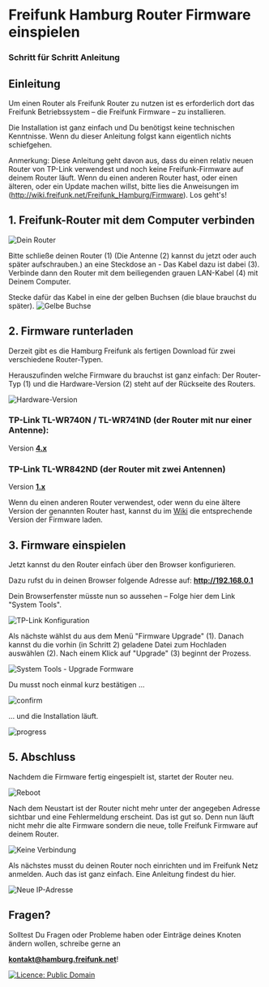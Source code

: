 #  Freifunk Hamburg Router Firmware einspielen
### Schritt für Schritt Anleitung
## Einleitung
Um einen Router als Freifunk Router zu nutzen ist es erforderlich dort das Freifunk Betriebssystem – die Freifunk Firmware – zu installieren.

Die Installation ist ganz einfach und Du benötigst keine technischen Kenntnisse. Wenn du dieser Anleitung folgst kann eigentlich nichts schiefgehen.

Anmerkung: Diese Anleitung geht davon aus, dass du einen relativ neuen Router von TP-Link verwendest und noch keine Freifunk-Firmware auf deinem Router läuft. Wenn du einen anderen Router hast, oder einen älteren, oder ein Update machen willst, bitte lies die Anweisungen im (http://wiki.freifunk.net/Freifunk_Hamburg/Firmware).
Los geht's!

## 1. Freifunk-Router mit dem Computer verbinden
![Dein Router](./img/dein_router.png "Das ist dein Router")

Bitte schließe deinen Router (1) (Die Antenne (2) kannst du jetzt oder auch später aufschrauben.) an eine Steckdose an - Das Kabel dazu ist dabei (3). Verbinde dann den Router mit dem beiliegenden grauen LAN-Kabel (4) mit Deinem Computer. 

Stecke dafür das Kabel in eine der gelben Buchsen (die blaue brauchst du später).
![Gelbe Buchse](./img/gelbe_buchse.png "Steck deinen Router für die Einrichtung hier ein")

## 2. Firmware runterladen
Derzeit gibt es die Hamburg Freifunk als fertigen Download für zwei verschiedene Router-Typen. 

Herauszufinden welche Firmware du brauchst ist ganz einfach:
Der Router-Typ (1) und die Hardware-Version (2) steht auf der Rückseite des Routers.

![Hardware-Version](./img/TP_link_version.png "Hardware-Version")

### TP-Link TL-WR740N / TL-WR741ND (der Router mit nur einer Antenne):

Version __[4.x](http://freifunk-gw01.hamburg.ccc.de/ffhh/openwrt-ar71xx-generic-tl-wr741nd-v4-squashfs-factory.bin)__

### TP-Link TL-WR842ND (der Router mit zwei Antennen)

Version __[1.x](http://freifunk-gw01.hamburg.ccc.de/ffhh/openwrt-ar71xx-generic-tl-wr842n-v1-squashfs-factory.bin)__ 

Wenn du einen anderen Router verwendest, oder wenn du eine ältere Version der genannten Router hast, kannst du im [Wiki](http://wiki.freifunk.net/Freifunk_Hamburg/Firmware#Download) die entsprechende Version der Firmware laden.

## 3. Firmware einspielen
Jetzt kannst du den Router einfach über den Browser konfigurieren. 

Dazu rufst du in deinen Browser folgende Adresse auf: __<http://192.168.0.1>__

Dein Browserfenster müsste nun so aussehen – Folge hier dem Link "System Tools".

![TP-Link Konfiguration](./img/TP_link_start.png "Geh zu System Tools")

Als nächste wählst du aus dem Menü "Firmware Upgrade" (1). Danach kannst du die vorhin (in Schritt 2) geladene Datei zum Hochladen auswählen (2). Nach einem Klick auf "Upgrade" (3) beginnt der Prozess.

![System Tools - Upgrade Formware](./img/TP_link_firmware.png "Wähle die Freifunk Firmware und spiele sie ein")

Du musst noch einmal kurz bestätigen … 

![confirm](./img/TP_link_firmware_file.png "Einmal Bestätigen")

… und die Installation läuft.

![progress](./img/TP_link_upgrade_progress.png "Die Installation läuft")

## 5. Abschluss 

Nachdem die Firmware fertig eingespielt ist, startet der Router neu. 

![Reboot](./img/TP_link_firmware_reboot.png "Warte bis der Router neu startet")

Nach dem Neustart ist der Router nicht mehr unter der angegeben Adresse sichtbar und eine Fehlermeldung erscheint. Das ist gut so. Denn nun läuft nicht mehr die alte Firmware sondern die neue, tolle Freifunk Firmware auf deinem Router.

![Keine Verbindung](./img/TP_link_firmware_finished.png "Die Fehlermeldung heißt: Alles prima!")

Als nächstes musst du deinen Router noch einrichten und im Freifunk Netz anmelden. Auch das ist ganz einfach. Eine Anleitung findest du hier.

![Neue IP-Adresse](./img/TP_link_firmware_reboot_finished_next.png "Gib die neue IP-Adresse ein")

## Fragen?
Solltest Du Fragen oder Probleme haben oder Einträge deines Knoten ändern wollen, schreibe gerne an 

__<kontakt@hamburg.freifunk.net>__!

[![Licence: Public Domain](http://creativecommons.org/images/deed/nolaw.png)](http://creativecommons.org/publicdomain/zero/1.0/)
